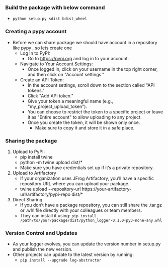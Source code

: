 ### Build the package with below command

- `python setup.py sdist bdist_wheel`

### Creating a pypy account

- Before we can share package we should have account in a repository like pypy , so lets create one
    - Log In to PyPI:
        - Go to https://pypi.org and log in to your account.
    - Navigate to Your Account Settings:
        - Once logged in, click on your username in the top right corner, and then click on "Account settings."
    - Create an API Token:
        - In the account settings, scroll down to the section called "API tokens."
        - Click "Add API token."
        - Give your token a meaningful name (e.g., "my_project_upload_token").
        - You can choose to restrict the token to a specific project or leave it as "Entire account" to allow uploading
          to any project.
        - Once you create the token, it will be shown only once.
            - Make sure to copy it and store it in a safe place.

### Sharing the package

1. Upload to PyPI:
    - pip install twine
    - python -m twine upload dist/*
    - Make sure you have credentials set up if it’s a private repository.
2. Upload to Artifactory
    - If your organization uses JFrog Artifactory, you’ll have a specific repository URL where you can upload your
      package.
    - twine upload --repository-url https://your-artifactory-url/artifactory/pypi-repo dist/*
3. Direct Sharing
    - If you don’t have a package repository, you can still share the .tar.gz or .whl file directly with your colleagues
      or team members.
    - They can install it using: `pip install /path/to/your/package/dist/python_logger-0.1.0-py3-none-any.whl`

### Version Control and Updates

- As your logger evolves, you can update the version number in setup.py and publish the new version.
- Other projects can update to the latest version by running:
    - `pip install --upgrade log-abstractor`